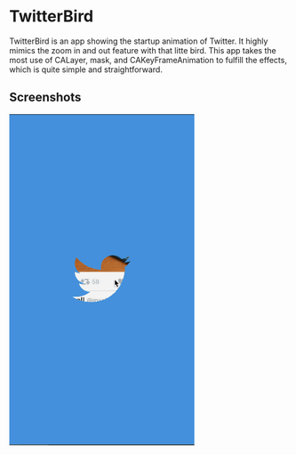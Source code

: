 TwitterBird
==========

TwitterBird is an app showing the startup animation of Twitter. It highly mimics the zoom in and out feature with that litte bird. This app takes the most use of CALayer, mask, and CAKeyFrameAnimation to fulfill the effects, which is quite simple and straightforward.

## Screenshots
![Twitter](./TwitterBird.gif)

